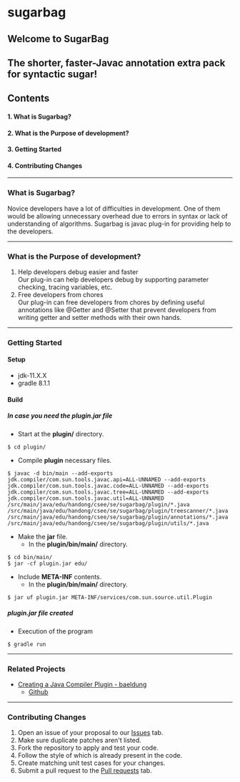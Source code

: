 # sugarbag

## Welcome to **SugarBag**
## The shorter, faster-Javac annotation extra pack for syntactic sugar!

## Contents
#### 1. What is Sugarbag?
#### 2. What is the Purpose of development?
#### 3. Getting Started
#### 4. Contributing Changes

------

### What is Sugarbag?
Novice developers have a lot of difficulties in development. One of them would be allowing unnecessary overhead due to errors in syntax or lack of understanding of algorithms. Sugarbag is javac plug-in for providing help to the developers.

------

### What is the Purpose of development?
1. Help developers debug easier and faster<br>
Our plug-in can help developers debug by supporting parameter checking, tracing variables, etc. 
2. Free developers from chores<br>
Our plug-in can free developers from chores by defining useful annotations like @Getter and @Setter that prevent developers from writing getter and setter methods with their own hands.

---

### Getting Started
#### Setup
* jdk-11.X.X
* gradle 8.1.1

#### Build
##### In case you need the plugin.jar file
* Start at the **plugin/** directory. 
```
$ cd plugin/
```
* Compile **plugin** necessary files.
```
$ javac -d bin/main --add-exports jdk.compiler/com.sun.tools.javac.api=ALL-UNNAMED --add-exports jdk.compiler/com.sun.tools.javac.code=ALL-UNNAMED --add-exports jdk.compiler/com.sun.tools.javac.tree=ALL-UNNAMED --add-exports jdk.compiler/com.sun.tools.javac.util=ALL-UNNAMED /src/main/java/edu/handong/csee/se/sugarbag/plugin/*.java /src/main/java/edu/handong/csee/se/sugarbag/plugin/treescanner/*.java /src/main/java/edu/handong/csee/se/sugarbag/plugin/annotations/*.java /src/main/java/edu/handong/csee/se/sugarbag/plugin/utils/*.java
```
* Make the **jar** file.
    * In the **plugin/bin/main/** directory.
```
$ cd bin/main/
$ jar -cf plugin.jar edu/
```
* Include **META-INF** contents.
    * In the **plugin/bin/main/** directory.
```
$ jar uf plugin.jar META-INF/services/com.sun.source.util.Plugin
```
##### plugin.jar file created
* Execution of the program
```
$ gradle run
```

---

### Related Projects
- [Creating a Java Compiler Plugin - baeldung](https://www.baeldung.com/java-build-compiler-plugin)
    - [Github](https://github.com/eugenp/tutorials/tree/master/core-java-modules/core-java-sun)

---

### Contributing Changes
1. Open an issue of your proposal to our [Issues](https://github.com/hahyun8587/sugarbag/issues) tab.
2. Make sure duplicate patches aren't listed.
3. Fork the repository to apply and test your code.
4. Follow the style of which is already present in the code.
5. Create matching unit test cases for your changes.
6. Submit a pull request to the [Pull requests](https://github.com/hahyun8587/sugarbag/pulls) tab.
